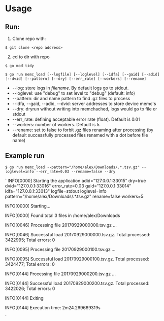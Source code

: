 # Usage

## Run:

1) Clone repo with:

`$ git clone <repo address>`

2) cd to dir with repo

`$ go mod tidy`

`$ go run memc_load [--logfile] [--loglevel] [--idfa] [--gaid] [--adid] [--dvid] [--pattern] [--dry] [--err_rate] [--workers] [--rename]`


* --log: store logs in <i>filename</i>. By default logs go to stdout.
* --loglevel: use "debug" to set level to "debug" (default: info)
* --pattern: dir and name pattern to find .gz files to process
* --idfa, --gaid, --adid, --dvid: server addresses to store device memc's
* --dry: dryrun without writing into memchached, logs would go to file or stdout
* --err_rate: defining acceptable error rate (float). Default is 0.01
* --workers: number of workers. Default is 5.
* --rename: set to false to forbit .gz files renaming after processing (by default successfully processed files renamed with a dot before file name)



## Example run

`$ go run memc_load --pattern="/home/alex/Downloads/.*.tsv.gz" --loglevel=info --err_rate=0.03 --rename=false --dry`

`
INFO[0000] Starting the application                      adid="127.0.0.1:33015" dry=true dvid="127.0.0.1:33016" error_rate=0.03 gaid="127.0.0.1:33014" idfa="127.0.0.1:33013" logfile=stdout loglevel=info pattern="/home/alex/Downloads/.*.tsv.gz" rename=false workers=5

INFO[0000] Starting...                                  

INFO[0000] Found total 3 files in /home/alex/Downloads  

INFO[0046] Processing file 20170929000000.tsv.gz ...    

INFO[0046] Successful load 20170929000000.tsv.gz. Total processed: 3422995; Total errors: 0 

INFO[0095] Processing file 20170929000100.tsv.gz ...    

INFO[0095] Successful load 20170929000100.tsv.gz. Total processed: 3424477; Total errors: 0 

INFO[0144] Processing file 20170929000200.tsv.gz ...    

INFO[0144] Successful load 20170929000200.tsv.gz. Total processed: 3422026; Total errors: 0 

INFO[0144] Exiting                                      

INFO[0144] Execution time: 2m24.269689319s

`

